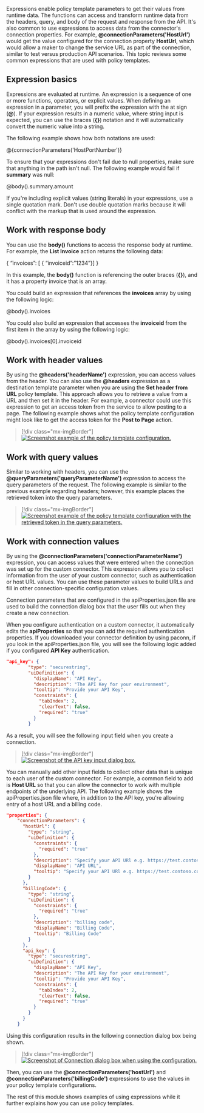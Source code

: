 Expressions enable policy template parameters to get their values from runtime data. The functions can access and transform runtime data from the headers, query, and body of the request and response from the API. It's also common to use expressions to access data from the connector's connection properties. For example, **@connectionParameters('HostUrl')** would get the value configured for the connection property **HostUrl**, which would allow a maker to change the service URL as part of the connection, similar to test versus production API scenarios. This topic reviews some common expressions that are used with policy templates.

## Expression basics

Expressions are evaluated at runtime. An expression is a sequence of one or more functions, operators, or explicit values. When defining an expression in a parameter, you will prefix the expression with the at sign (**@**). If your expression results in a numeric value, where string input is expected, you can use the braces (**{}**) notation and it will automatically convert the numeric value into a string. 

The following example shows how both notations are used:

@{connectionParameters('HostPortNumber')}

To ensure that your expressions don't fail due to null properties, make sure that anything in the path isn't null. The following example would fail if **summary** was null:

@body().summary.amount

If you're including explicit values (string literals) in your expressions, use a single quotation mark. Don't use double quotation marks because it will conflict with the markup that is used around the expression.

## Work with response body

You can use the **body()** functions to access the response body at runtime. For example, the **List Invoice** action returns the following data:

{
“invoices”: [ { “invoiceid”:”1234”}]
}


In this example, the **body()** function is referencing the outer braces (**{}**), and it has a property invoice that is an array.

You could build an expression that references the **invoices** array by using the following logic:

@body().invoices

You could also build an expression that accesses the **invoiceid** from the first item in the array by using the following logic:

@body().invoices[0].invoiceid

## Work with header values

By using the **@headers('headerName')** expression, you can access values from the header. You can also use the **@headers** expression as a destination template parameter when you are using the **Set header from URL** policy template. This approach allows you to retrieve a value from a URL and then set it in the header. For example, a connector could use this expression to get an access token from the service to allow posting to a page. The following example shows what the policy template configuration might look like to get the access token for the **Post to Page** action.

> [!div class="mx-imgBorder"]
> [![Screenshot example of the policy template configuration.](../media/header-value.png)](../media/header-value.png#lightbox)

## Work with query values

Similar to working with headers, you can use the **@queryParameters('queryParameterName')** expression to access the query parameters of the request. The following example is similar to the previous example regarding headers; however, this example places the retrieved token into the query parameters.

> [!div class="mx-imgBorder"]
> [![Screenshot example of the policy template configuration with the retrieved token in the query parameters.](../media/query-value.png)](../media/query-value.png#lightbox)

## Work with connection values

By using the **@connectionParameters('connectionParameterName')** expression, you can access values that were entered when the connection was set up for the custom connector. This expression allows you to collect information from the user of your custom connector, such as authentication or host URL values. You can use these parameter values to build URLs and fill in other connection-specific configuration values.

Connection parameters that are configured in the apiProperties.json file are used to build the connection dialog box that the user fills out when they create a new connection.

When you configure authentication on a custom connector, it automatically edits the **apiProperties** so that you can add the required authentication properties. If you downloaded your connector definition by using paconn, if you look in the apiProperties.json file, you will see the following logic added if you configured **API Key** authentication.

```json
"api_key": {
        "type": "securestring",
        "uiDefinition": {
          "displayName": "API Key",
          "description": "The API Key for your environment",
          "tooltip": "Provide your API Key",
          "constraints": {
            "tabIndex": 2,
            "clearText": false,
            "required": "true"
          }
        }
```

As a result, you will see the following input field when you create a connection.

> [!div class="mx-imgBorder"]
> [![Screenshot of the API key input dialog box.](../media/api-key.png)](../media/api-key.png#lightbox)

You can manually add other input fields to collect other data that is unique to each user of the custom connector. For example, a common field to add is **Host URL** so that you can allow the connector to work with multiple endpoints of the underlying API. The following example shows the apiProperties.json file where, in addition to the API key, you're allowing entry of a host URL and a billing code.

```json
"properties": {
    "connectionParameters": {
      "hostUrl": {
        "type": "string",
        "uiDefinition": {
          "constraints": {
            "required": "true"
          },
          "description": "Specify your API URl e.g. https://test.contoso.com",
          "displayName": "API URL",
          "tooltip": "Specify your API URl e.g. https://test.contoso.com"
        }
      },
      "billingCode": {
        "type": "string",
        "uiDefinition": {
          "constraints": {
            "required": "true"
          },
          "description": "billing code",
          "displayName": "Billing Code",
          "tooltip": "Billing Code"
        }
      },
      "api_key": {
        "type": "securestring",
        "uiDefinition": {
          "displayName": "API Key",
          "description": "The API Key for your environment",
          "tooltip": "Provide your API Key",
          "constraints": {
            "tabIndex": 2,
            "clearText": false,
            "required": "true"
          }
        }
      }
    }
```

Using this configuration results in the following connection dialog box being shown.

> [!div class="mx-imgBorder"]
> [![Screenshot of Connection dialog box when using the configuration.](../media/connection-dialog.png)](../media/connection-dialog.png#lightbox)

Then, you can use the **@connectionParameters('hostUrl')** and **@connectionParameters('billingCode')** expressions to use the values in your policy template configurations.

The rest of this module shows examples of using expressions while it further explains how you can use policy templates.
